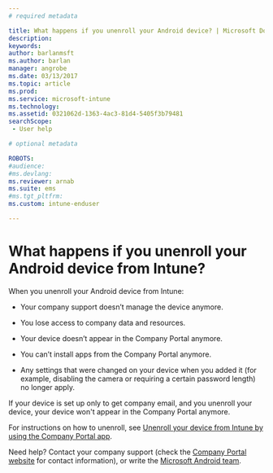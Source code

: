 ```yaml
---
# required metadata

title: What happens if you unenroll your Android device? | Microsoft Docs
description:
keywords:
author: barlanmsftms.author: barlan
manager: angrobe
ms.date: 03/13/2017
ms.topic: article
ms.prod:
ms.service: microsoft-intune
ms.technology:
ms.assetid: 0321062d-1363-4ac3-81d4-5405f3b79481searchScope: - User help

# optional metadata

ROBOTS:  
#audience:
#ms.devlang:
ms.reviewer: arnab
ms.suite: ems
#ms.tgt_pltfrm:
ms.custom: intune-enduser

---
```


# What happens if you unenroll your Android device from Intune?

When you unenroll your Android device from Intune:

-   Your company support doesn’t manage the device anymore.

-	You lose access to company data and resources.

-   Your device doesn’t appear in the Company Portal anymore.

-   You can’t install apps from the Company Portal anymore.

-   Any settings that were changed on your device when you added it (for example, disabling the camera or requiring a certain password length) no longer apply.

If your device is set up only to get company email, and you unenroll your device, your device won't appear in the Company Portal anymore.

For instructions on how to unenroll, see [Unenroll your device from Intune by using the Company Portal app](unenroll-your-device-from-intune-android.md).

Need help? Contact your company support (check the [Company Portal website](https://portal.manage.microsoft.com) for contact information), or write the <a href="mailto:wintunedroidfbk@microsoft.com?subject=I have questions about unenrolling my Android device&body=Describe the issue you're experiencing here.">Microsoft Android team</a>.
